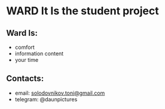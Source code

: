 WARD  It Is the student project
===================================


Ward  Is:
----------
- comfort 
- information content
- your time 


Contacts:
----------
- email: solodovnikov.toni@gmail.com
- telegram: @daunpictures
